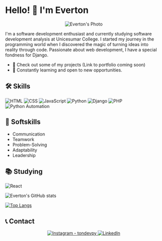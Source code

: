 # Hello! 👋 I'm Everton

<p align="center">
  <img src="https://i.ibb.co/93BXrbX/Screenshot-4.png" alt="Everton's Photo">
</p>


I'm a software development enthusiast and currently studying software development analysis at Unicesumar College. I started my journey in the programming world when I discovered the magic of turning ideas into reality through code. Passionate about web development, I have a special fondness for Django.

- 🔭 Check out some of my projects (Link to portfolio coming soon)
- 🌱 Constantly learning and open to new opportunities.

## 🛠 Skills
![HTML](https://img.shields.io/badge/-HTML-E34F26?style=flat&logo=html5&logoColor=white)
![CSS](https://img.shields.io/badge/-CSS-1572B6?style=flat&logo=css3&logoColor=white)
![JavaScript](https://img.shields.io/badge/-JavaScript-F7DF1E?style=flat&logo=javascript&logoColor=black)
![Python](https://img.shields.io/badge/-Python-3776AB?style=flat&logo=python&logoColor=white)
![Django](https://img.shields.io/badge/-Django-092E20?style=flat&logo=django&logoColor=white)
![PHP](https://img.shields.io/badge/-PHP-777BB4?style=flat&logo=php&logoColor=white)
![Python Automation](https://img.shields.io/badge/Automation%20with%20-Python-3776AB?style=flat&logo=python&logoColor=white)

## 🌟 Softskills
- Communication
- Teamwork
- Problem-Solving
- Adaptability
- Leadership

## 📚 Studying
![React](https://img.shields.io/badge/-React-61DAFB?style=flat&logo=react&logoColor=white)

![Everton's GitHub stats](https://github-readme-stats.vercel.app/api?username=tondevpy&show_icons=true)

[![Top Langs](https://github-readme-stats.vercel.app/api/top-langs/?username=tondevpy&layout=compact)](https://github.com/tondevpy/github-readme-stats)

## 📞 Contact
<p align="center">
  <a href="https://instagram.com/ton_devpy" target="_blank">
    <img src="https://img.shields.io/badge/-Instagram-E4405F?style=for-the-badge&logo=instagram&logoColor=white" alt="Instagram - tondevpy">
  </a>
  <a href="https://www.linkedin.com/in/ton-d-9721a0276/">
    <img src="https://img.shields.io/badge/-LinkedIn-0077B5?style=for-the-badge&logo=linkedin&logoColor=white" alt="LinkedIn">
  </a>
</p>
